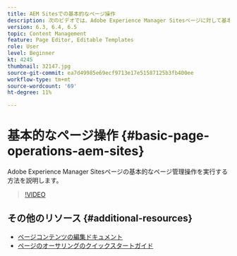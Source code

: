 ```yaml
---
title: AEM Sitesでの基本的なページ操作
description: 次のビデオでは、Adobe Experience Manager Sitesページに対して基本的なページ管理操作を実行する方法について重点的に説明します。
version: 6.3, 6.4, 6.5
topic: Content Management
feature: Page Editor, Editable Templates
role: User
level: Beginner
kt: 4245
thumbnail: 32147.jpg
source-git-commit: ea7d49985e69ecf9713e17e51587125b3fb400ee
workflow-type: tm+mt
source-wordcount: '69'
ht-degree: 11%

---
```



# 基本的なページ操作 {#basic-page-operations-aem-sites}

Adobe Experience Manager Sitesページの基本的なページ管理操作を実行する方法を説明します。

>[!VIDEO](https://video.tv.adobe.com/v/32147?quality=12&learn=on)


## その他のリソース {#additional-resources}

* [ページコンテンツの編集ドキュメント](https://experienceleague.adobe.com/docs/experience-manager-65/authoring/authoring/editing-content.html)
* [ページのオーサリングのクイックスタートガイド](https://experienceleague.adobe.com/docs/experience-manager-cloud-service/sites/authoring/getting-started/quick-start.html)
